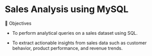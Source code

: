# Sales Analysis using MySQL

📝 Objectives
- To perform analytical queries on a sales dataset using SQL.

- To extract actionable insights from sales data such as customer behavior, product performance, and revenue trends.
